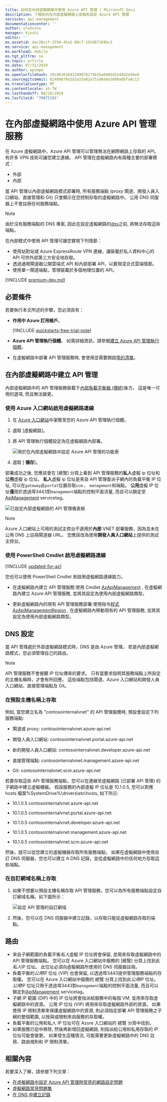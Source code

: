 ```yaml
---
title: 如何在內部虛擬網路中使用 Azure API 管理 | Microsoft Docs
description: 了解如何在內部虛擬網路上安裝和設定 Azure API 管理
services: api-management
documentationcenter: ''
author: vladvino
manager: kjoshi
editor: ''
ms.assetid: dac28ccf-2550-45a5-89cf-192d87369bc3
ms.service: api-management
ms.workload: mobile
ms.tgt_pltfrm: na
ms.topic: article
ms.date: 07/31/2019
ms.author: apimpm
ms.openlocfilehash: 29c86363842299870179b35a0466d2e44d2e56e0
ms.sourcegitcommit: 82499878a3d2a33a02a751d6e6e3800adbfa8c13
ms.translationtype: MT
ms.contentlocale: zh-TW
ms.lasthandoff: 08/28/2019
ms.locfileid: "70072191"
---
```

# <a name="using-azure-api-management-service-with-an-internal-virtual-network"></a>在內部虛擬網路中使用 Azure API 管理服務
在 Azure 虛擬網路中，Azure API 管理可以管理無法在網際網路上存取的 API。 有許多 VPN 技術可讓您建立連線。 API 管理在虛擬網路內有兩種主要的部署模式：
* 外部
* 內部

當 API 管理以內部虛擬網路模式部署時, 所有服務端點 (proxy 閘道、開發人員入口網站、直接管理和 Git) 只會顯示在您控制存取的虛擬網路中。 公用 DNS 伺服器上不會註冊任何服務端點。

> [!NOTE]
> 由於沒有服務端點的 DNS 專案, 因此在設定虛擬網路的[dns](#apim-dns-configuration)之前, 將無法存取這些端點。

在內部模式中使用 API 管理可讓您實現下列情節：

* 使用站對站或 Azure ExpressRoute VPN 連線，讓裝載於私人資料中心的 API 可供外部第三方安全地存取。
* 透過通用閘道器公開雲端式 API 和內部部署 API，以實現混合式雲端情節。
* 使用單一閘道端點，管理裝載於多個地理位置的 API。

[!INCLUDE [premium-dev.md](../../includes/api-management-availability-premium-dev.md)]

## <a name="prerequisites"></a>必要條件

若要執行本文所述的步驟，您必須具有：

+ **作用中 Azure 訂用帳戶**。

    [!INCLUDE [quickstarts-free-trial-note](../../includes/quickstarts-free-trial-note.md)]

+ **Azure API 管理執行個體**。 如需詳細資訊，請參閱[建立 Azure API 管理執行個體](get-started-create-service-instance.md)。
+ 在虛擬網路中部署 API 管理服務時, 會使用並需要開啟[埠的清單](./api-management-using-with-vnet.md#required-ports)。 

## <a name="enable-vpn"> </a>在內部虛擬網路中建立 API 管理
內部虛擬網路中的 API 管理服務裝載于[內部負載平衡器 (傳統)](https://docs.microsoft.com/azure/load-balancer/load-balancer-get-started-ilb-classic-cloud)後方。 這是唯一可用的選項, 而且無法變更。

### <a name="enable-a-virtual-network-connection-using-the-azure-portal"></a>使用 Azure 入口網站啟用虛擬網路連線

1. 在 [Azure 入口網站](https://portal.azure.com/)中瀏覽至您的 Azure API 管理執行個體。
2. 選取 [虛擬網路]。
3. 將 API 管理執行個體設定為在虛擬網路內部署。

    ![用於在內部虛擬網路中設定 Azure API 管理的功能表][api-management-using-internal-vnet-menu]

4. 選取 [ **儲存**]。

部署成功之後, 您應該會在 [總覽] 分頁上看到 API 管理服務的**私人**虛擬 ip 位址和**公用**虛擬 ip 位址。 **私人**虛擬 ip 位址是來自 API 管理委派子網內的負載平衡 IP 位址, 可以在`gateway`此`portal`位置存取`scm` 、 `management`和端點。 **公用**虛擬 IP 位址**僅**用於透過埠3443對`management`端點的控制平面流量, 而且可以鎖定至[ApiManagement][ServiceTags] servicetag。

![已設定內部虛擬網路的 API 管理儀表板][api-management-internal-vnet-dashboard]

> [!NOTE]
> Azure 入口網站上可用的測試主控台不適用於**內部** VNET 部署服務，因為並未在公用 DNS 上註冊閘道器 URL。 您應該改為使用**開發人員入口網站**上提供的測試主控台。

### <a name="enable-a-virtual-network-connection-by-using-powershell-cmdlets"></a>使用 PowerShell Cmdlet 啟用虛擬網路連線

[!INCLUDE [updated-for-az](../../includes/updated-for-az.md)]

您也可以使用 PowerShell Cmdlet 來啟用虛擬網路連線能力。

* 在虛擬網路內建立 API 管理服務:使用 Cmdlet [AzApiManagement](/powershell/module/az.apimanagement/new-azapimanagement) , 在虛擬網路內建立 Azure API 管理服務, 並將其設定為使用內部虛擬網路類型。

* 更新虛擬網路內的現有 API 管理服務部署:使用指令[程式 AzApiManagementRegion](/powershell/module/az.apimanagement/update-azapimanagementregion) , 在虛擬網路內移動現有的 API 管理服務, 並將其設定為使用內部虛擬網路類型。

## <a name="apim-dns-configuration"></a> DNS 設定
當 API 管理處於外部虛擬網路模式時，DNS 是由 Azure 管理。 若是內部虛擬網路模式，您必須管理自己的路由。

> [!NOTE]
> API 管理服務不會接聽 IP 位址傳來的要求。 只有當要求指明其服務端點上所設定的主機名稱時，才會有所回應。 這些端點包括閘道、Azure 入口網站和開發人員入口網站、直接管理端點及 Git。

### <a name="access-on-default-host-names"></a>在預設主機名稱上存取
例如, 當您建立名為 "contosointernalvnet" 的 API 管理服務時, 預設會設定下列服務端點:

   * 閘道或 proxy: contosointernalvnet.azure-api.net

   * 開發人員入口網站: contosointernalvnet.portal.azure-api.net

   * 新的開發人員入口網站: contosointernalvnet.developer.azure-api.net

   * 直接管理端點: contosointernalvnet.management.azure-api.net

   * Git: contosointernalvnet.scm.azure-api.net

若要存取這些 API 管理服務端點，您可以在連線至虛擬網路 (已部署 API 管理) 的子網路中建立虛擬機器。 假設服務的內部虛擬 IP 位址是 10.1.0.5, 您可以對應 hosts 檔案%SystemDrive%\drivers\etc\hosts, 如下所示:

   * 10.1.0.5     contosointernalvnet.azure-api.net

   * 10.1.0.5     contosointernalvnet.portal.azure-api.net

   * 10.1.0.5 contosointernalvnet.developer.azure-api.net

   * 10.1.0.5     contosointernalvnet.management.azure-api.net

   * 10.1.0.5     contosointernalvnet.scm.azure-api.net

然後，就可以從您建立的虛擬機器存取所有服務端點。
如果在虛擬網路中使用自訂 DNS 伺服器，您也可以建立 A DNS 記錄，並從虛擬網路中的任何地方存取這些端點。

### <a name="access-on-custom-domain-names"></a>在自訂網域名稱上存取

1. 如果不想要以預設主機名稱存取 API 管理服務，您可以為所有服務端點設定自訂網域名稱，如下圖所示：

   ![設定 API 管理的自訂網域][api-management-custom-domain-name]

2. 然後，您可以在 DNS 伺服器中建立記錄，以存取只能從虛擬網路存取的端點。

## <a name="routing"> </a> 路由

* 來自子網範圍的負載平衡*私人*虛擬 IP 位址將會保留, 並用來存取虛擬網路中的 API 管理服務端點。 您可以在 Azure 入口網站中服務的 [總覽] 分頁上找到此*私人*IP 位址。 此位址必須向虛擬網路所使用的 DNS 伺服器註冊。
* 負載平衡的*公用*IP 位址 (VIP) 也會保留, 以透過埠3443提供管理服務端點的存取權。 您可以在 Azure 入口網站中服務的 總覽 分頁上找到此*公用*IP 位址。 *公用*IP 位址只用于透過埠3443對`management`端點的控制平面流量, 而且可以鎖定到[ApiManagement][ServiceTags] servicetag。
* 子網 IP 範圍 (DIP) 中的 IP 位址將會指派給服務中的每個 VM, 並用來存取虛擬網路中的資源。 公用 IP 位址 (VIP) 將用來存取虛擬網路外部的資源。 如果使用 IP 限制清單來保護虛擬網路中的資源, 則必須指定部署 API 管理服務之子網的整個範圍, 以授與或限制來自服務的存取權。
* 負載平衡的公用和私人 IP 位址可在 Azure 入口網站的 總覽 分頁中找到。
* 如果服務已從中移除, 然後再新增回虛擬網路, 則指派給公用和私用存取的 IP 位址可能會變更。 如果發生這種情況, 可能需要更新虛擬網路中的 DNS 註冊、路由規則和 IP 限制清單。

## <a name="related-content"> </a>相關內容
若要深入了解，請參閱下列文章：
* [在虛擬網路中設定 Azure API 管理時常見的網路設定問題][Common network configuration problems]
* [虛擬網路常見問題集](../virtual-network/virtual-networks-faq.md)
* [在 DNS 中建立記錄](/previous-versions/windows/it-pro/windows-2000-server/bb727018(v=technet.10))

[api-management-using-internal-vnet-menu]: ./media/api-management-using-with-internal-vnet/api-management-using-with-internal-vnet.png
[api-management-internal-vnet-dashboard]: ./media/api-management-using-with-internal-vnet/api-management-internal-vnet-dashboard.png
[api-management-custom-domain-name]: ./media/api-management-using-with-internal-vnet/api-management-custom-domain-name.png

[Create API Management service]: get-started-create-service-instance.md
[Common network configuration problems]: api-management-using-with-vnet.md#network-configuration-issues

[ServiceTags]: ../virtual-network/security-overview.md#service-tags

